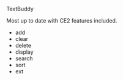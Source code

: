 TextBuddy

Most up to date with CE2 features included.
- add
- clear
- delete
- display
- search
- sort
- ext